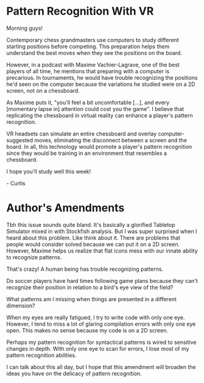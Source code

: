 # Pattern Recognition With VR

Morning guys!

Contemporary chess grandmasters use computers to study different starting positions before competing. This preparation helps them understand the best moves when they see the positions on the board.

However, in a podcast with Maxime Vachier-Lagrave, one of the best players of all time, he mentions that preparing with a computer is precarious. In tournaments, he would have trouble recognizing the positions he'd seen on the computer because the variations he studied were on a 2D screen, not on a chessboard.

As Maxime puts it, "you'll feel a bit uncomfortable [...], and every [momentary lapse in] attention could cost you the game". I believe that replicating the chessboard in virtual reality can enhance a player's pattern recognition.

VR headsets can simulate an entire chessboard and overlay computer-suggested moves, eliminating the disconnect between a screen and the board. In all, this technology would promote a player's pattern recognition since they would be training in an environment that resembles a chessboard.

I hope you'll study well this week!

\- Curtis

# Author's Amendments
Tbh this issue sounds quite bland. It's basically a glorified Tabletop Simulator mixed in with Stockfish analysis.
But I was super surprised when I heard about this problem. Like think about it. There are problems that people would consider solved because we can put it on a 2D screen. However, Maxime helps us realize that flat icons mess with our innate ability to recognize patterns.

That's crazy! A human being has trouble recognizing patterns.

Do soccer players have hard times following game plans because they can't recognize their position in relation to a bird's eye view of the field?

What patterns am I missing when things are presented in a different dimension?

When my eyes are really fatigued, I try to write code with only one eye. However, I tend to miss a lot of glaring compilation errors with only one eye open. This makes no sense because my code is on a 2D screen.

Perhaps my pattern recognition for syntactical patterns is wired to sensitive changes in depth. With only one eye to scan for errors, I lose most of my pattern recognition abilities.

I can talk about this all day, but I hope that this amendment will broaden the ideas you have on the delicacy of pattern recognition.